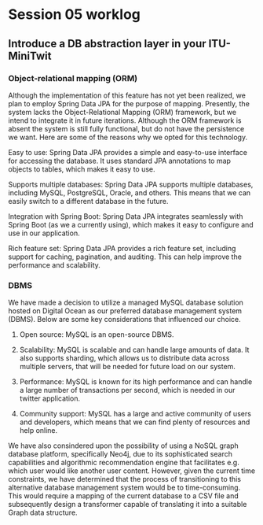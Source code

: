 # Session 05 worklog 
## Introduce a DB abstraction layer in your ITU-MiniTwit

### Object-relational mapping (ORM)
Although the implementation of this feature has not yet been realized, we plan to employ Spring Data JPA for the purpose of mapping. Presently, the system lacks the Object-Relational Mapping (ORM) framework, but we intend to integrate it in future iterations. Although the ORM framework is absent the system is still fully functional, but do not have the persistence we want. Here are some of the reasons why we opted for this technology.

Easy to use: Spring Data JPA provides a simple and easy-to-use interface for accessing the database. It uses standard JPA annotations to map objects to tables, which makes it easy to use.

Supports multiple databases: Spring Data JPA supports multiple databases, including MySQL, PostgreSQL, Oracle, and others. This means that we can easily switch to a different database in the future.

Integration with Spring Boot: Spring Data JPA integrates seamlessly with Spring Boot (as we a currently using), which makes it easy to configure and use in our application.

Rich feature set: Spring Data JPA provides a rich feature set, including support for caching, pagination, and auditing. This can help improve the performance and scalability.

### DBMS
We have made a decision to utilize a managed MySQL database solution hosted on Digital Ocean as our preferred database management system (DBMS). Below are some key considerations that influenced our choice.

1. Open source: MySQL is an open-source DBMS.

2. Scalability: MySQL is scalable and can handle large amounts of data. It also supports sharding, which allows us to distribute data across multiple servers, that will be needed for future load on our system.

3. Performance: MySQL is known for its high performance and can handle a large number of transactions per second, which is needed in our twitter application.

4. Community support: MySQL has a large and active community of users and developers, which means that we can find plenty of resources and help online.

We have also consindered upon the possibility of using a NoSQL graph database platform, specifically Neo4j, due to its sophisticated search capabilities and algorithmic recommendation engine that facilitates e.g. which user would like another user content. However, given the current time constraints, we have determined that the process of transitioning to this alternative database management system would be to time-consuming. This would require a mapping of the current database to a CSV file and subsequently design a transformer capable of translating it into a suitable Graph data structure.
